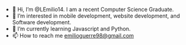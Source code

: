 - 👋 Hi, I’m @LEmilio14. I am a recent Computer Science Graduate.
- 👀 I’m interested in mobile development, website development, and Software development.
- 🌱 I’m currently learning Javascript and Python.
- 📫 How to reach me emilioguerre98@gmail.com

<!---
LEmilio14/LEmilio14 is a ✨ special ✨ repository because its `README.md` (this file) appears on your GitHub profile.
You can click the Preview link to take a look at your changes.
--->
